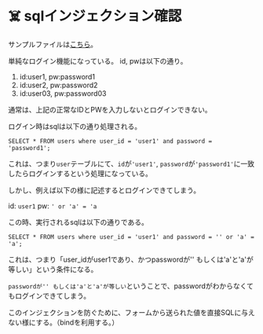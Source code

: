# ☠️ sqlインジェクション確認

サンプルファイルは[こちら](https://gitlab.com/gs\_hayato/gs-php-01/-/blob/master/sql\_injection.zip)。

単純なログイン機能になっている。 id, pwは以下の通り。

1. id:user1, pw:password1
2. id:user2, pw:password2
3. id:user03, pw:password03

通常は、上記の正常なIDとPWを入力しないとログインできない。

ログイン時はsqlは以下の通り処理される。

`SELECT * FROM users where user_id = 'user1' and password = 'password1';`

これは、つまり`user`テーブルにて、`id`が`'user1'`, `password`が`'password1'`に一致したらログインするという処理になっている。

しかし、例えば以下の様に記述するとログインできてしまう。

id: `user1` pw: `' or 'a' = 'a`

この時、実行されるsqlは以下の通りである。

`SELECT * FROM users where user_id = 'user1' and password = '' or 'a' = 'a';`

これは、つまり「user\_idがuser1であり、かつpasswordが'' もしくは'a'と'a'が等しい」という条件になる。

`passwordが'' もしくは'a'と'a'が等しい`ということで、passwordがわからなくてもログインできてしまう。

このインジェクションを防ぐために、フォームから送られた値を直接SQLに与えない様にする。（bindを利用する。）
